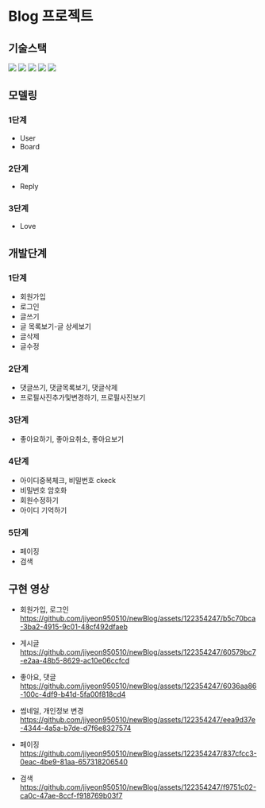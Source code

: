 # Blog 프로젝트


## 기술스택
  <img src="https://img.shields.io/badge/JDK 11-0094F5?style=for-the-badge&logo=openjdk&logoColor=black?labelColor=white"> <img src="https://img.shields.io/badge/Springboot 2.7.8-6DB33F?style=for-the-badge&logo=springboot&logoColor=black"> <img src="https://img.shields.io/badge/MyBatis-4B5562?style=for-the-badge&logoColor=black"> <img src="https://img.shields.io/badge/h2-9999FF?style=for-the-badge&logoColor=black"> <img src="https://img.shields.io/badge/JSP-4398CC?style=for-the-badge&logoColor=black">
  
## 모델링
### 1단계
- User
- Board
### 2단계
- Reply
### 3단계
- Love

## 개발단계
### 1단계
* 회원가입
* 로그인
* 글쓰기
* 글 목록보기-글 상세보기
* 글삭제
* 글수정

### 2단계
* 댓글쓰기, 댓글목록보기, 댓글삭제
* 프로필사진추가및변경하기, 프로필사진보기

### 3단계
* 좋아요하기, 좋아요취소, 좋아요보기

### 4단계
* 아이디중복체크, 비밀번호 ckeck
* 비밀번호 암호화
* 회원수정하기
* 아이디 기억하기

### 5단계
* 페이징
* 검색

## 구현 영상
* 회원가입, 로그인
https://github.com/jiyeon950510/newBlog/assets/122354247/b5c70bca-3ba2-4915-9c01-48cf492dfaeb

* 게시글
https://github.com/jiyeon950510/newBlog/assets/122354247/60579bc7-e2aa-48b5-8629-ac10e06ccfcd

* 좋아요, 댓글
https://github.com/jiyeon950510/newBlog/assets/122354247/6036aa86-100c-4df9-b41d-5fa00f818cd4

* 썸네일, 개인정보 변경
https://github.com/jiyeon950510/newBlog/assets/122354247/eea9d37e-4344-4a5a-b7de-d7f6e8327574

* 페이징
https://github.com/jiyeon950510/newBlog/assets/122354247/837cfcc3-0eac-4be9-81aa-657318206540

* 검색
https://github.com/jiyeon950510/newBlog/assets/122354247/f9751c02-ca0c-47ae-8ccf-f918769b03f7
